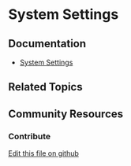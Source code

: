 # System Settings

## Documentation

* [System Settings](https://learn.liferay.com/dxp/7.x/en/system-administration/system_settings.html)

## Related Topics


## Community Resources



### Contribute

[Edit this file on github](https://github.com/olafk/controlpanel-documentation-docs/blob/master/md/73en/com_liferay_configuration_admin_web_portlet_SystemSettingsPortlet.md)